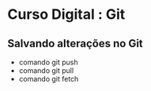 # Curso Digital : Git

## Salvando alterações no Git
* comando git push
* comando git pull 
* comando git fetch

